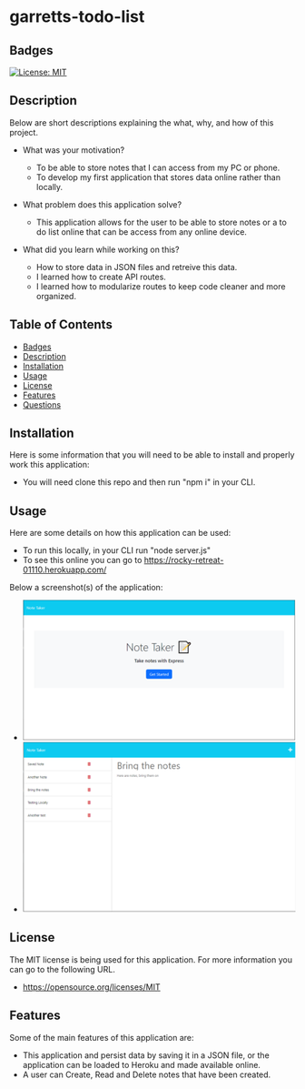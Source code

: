 # garretts-todo-list

## Badges

[![License: MIT](https://img.shields.io/badge/License-MIT-yellow.svg)](https://opensource.org/licenses/MIT)

## Description

Below are short descriptions explaining the what, why, and how of this project.

- What was your motivation?
    - To be able to store notes that I can access from my PC or phone.
    - To develop my first application that stores data online rather than locally.

- What problem does this application solve?
    - This application allows for the user to be able to store notes or a to do list online that can be access from any online device.

- What did you learn while working on this?
    - How to store data in JSON files and retreive this data.
    - I learned how to create API routes.
    - I learned how to modularize routes to keep code cleaner and more organized.
  
## Table of Contents

 - [Badges](#badges)
 - [Description](#description)
 - [Installation](#installation)
 - [Usage](#usage)
 - [License](#license)
 - [Features](#features)
 - [Questions](#questions)

## Installation
  
Here is some information that you will need to be able to install and properly work this application:
  - You will need clone this repo and then run "npm i" in your CLI.

## Usage
  
Here are some details on how this application can be used:
  - To run this locally, in your CLI run "node server.js"
  - To see this online you can go to https://rocky-retreat-01110.herokuapp.com/
      
Below a screenshot(s) of the application:
  - ![Screenshot of the index page.](./public/assets/images/Screenshot-Index-Page.png)
  - ![Screenshot of the notes page.](./public/assets/images/Screenshot-Notes-Page.png)

## License

The MIT license is being used for this application. For more information you can go to the following URL.
  - https://opensource.org/licenses/MIT

## Features

Some of the main features of this application are:
  - This application and persist data by saving it in a JSON file, or the application can be loaded to Heroku and made available online.
  - A user can Create, Read and Delete notes that have been created.
